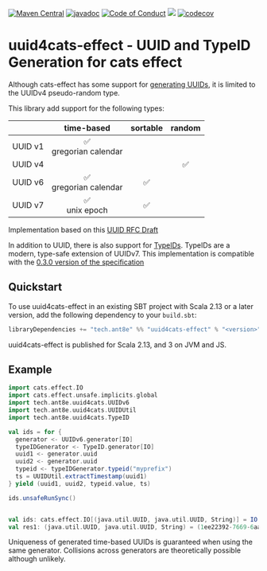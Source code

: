 
[![Maven Central](https://maven-badges.herokuapp.com/maven-central/tech.ant8e/uuid4cats-effect_2.13/badge.svg)](https://maven-badges.herokuapp.com/maven-central/tech.ant8e/uuid4cats-effect_2.13)
[![javadoc](https://javadoc.io/badge2/tech.ant8e/uuid4cats-effect_2.13/javadoc.svg)](https://javadoc.io/doc/tech.ant8e/uuid4cats-effect_2.13)
[![Code of Conduct](https://img.shields.io/badge/Code%20of%20Conduct-Scala-blue.svg)](CODE_OF_CONDUCT.md)
![](https://github.com/ant8e/uuid4cats-effect/actions/workflows/ci.yml/badge.svg)
[![codecov](https://codecov.io/gh/ant8e/uuid4cats-effect/branch/main/graph/badge.svg?token=QEUSQ3T053)](https://codecov.io/gh/ant8e/uuid4cats-effect)
# uuid4cats-effect -  UUID and TypeID Generation for cats effect


Although cats-effect has some support for [generating UUIDs](https://typelevel.org/cats-effect/api/3.x/cats/effect/std/UUIDGen.html), it is limited to the UUIDv4 pseudo-random type.
                                                                                 

This library add support for the following types:

|         |            time-based            | sortable | random |
|--------:|:--------------------------------:|:--------:|:------:|
| UUID v1 |   ✅ <br/> gregorian calendar    |          |        |
| UUID v4 |                                  |          |   ✅   |
| UUID v6 |   ✅ <br/> gregorian calendar    |    ✅    |        |
| UUID v7 |        ✅ <br/>unix epoch        |    ✅    |        |

Implementation based on this [UUID RFC Draft](https://datatracker.ietf.org/doc/html/draft-ietf-uuidrev-rfc4122bis-14)

In addition to UUID, there is also support for [TypeIDs](https://github.com/jetpack-io/typeid). TypeIDs are a modern, 
type-safe extension of UUIDv7. This implementation is compatible with the [0.3.0 version of the specification](https://github.com/jetify-com/typeid/tree/main/spec#typeid-specification-version-030)

##  Quickstart

To use uuid4cats-effect in an existing SBT project with Scala 2.13 or a later version, add the following dependency to your
`build.sbt`:

```scala
libraryDependencies += "tech.ant8e" %% "uuid4cats-effect" % "<version>"
```

uuid4cats-effect is published for Scala 2.13, and 3 on JVM and JS.

## Example

```scala
import cats.effect.IO
import cats.effect.unsafe.implicits.global
import tech.ant8e.uuid4cats.UUIDv6
import tech.ant8e.uuid4cats.UUIDUtil
import tech.ant8e.uuid4cats.TypeID

val ids = for {
  generator <- UUIDv6.generator[IO]
  typeIDGenerator <- TypeID.generator[IO]
  uuid1 <- generator.uuid
  uuid2 <- generator.uuid
  typeid <- typeIDGenerator.typeid("myprefix")
  ts = UUIDUtil.extractTimestamp(uuid1)
} yield (uuid1, uuid2, typeid.value, ts)

ids.unsafeRunSync()


val ids: cats.effect.IO[(java.util.UUID, java.util.UUID, String)] = IO(...)
val res1: (java.util.UUID, java.util.UUID, String) = (1ee22392-7669-6aa0-8000-ca7de6e5d540,1ee22392-766c-61b0-8000-422a97a9dbaa,myprefix_01h5a2ccabe0080m1hrkj0p0qp, Some(2024-04-28T11:10:44.501Z))
```

Uniqueness of generated time-based UUIDs is guaranteed when using the same generator. 
Collisions across generators are theoretically possible although unlikely.    
